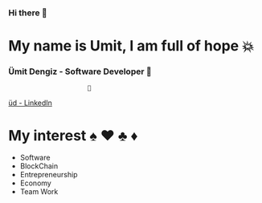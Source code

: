 ### Hi there 👋


# My name is Umit, I am full of hope 💥
### Ümit Dengiz - Software Developer 🐍


                          💎
<!--
    ( <DRY> DRY - Don't Repeat Yourself </DRY> )
    ( <KISS> KISS - Keep It Simple, Stupid </KISS> )
    ( <SOC> SOC - Seperation Of Concerns </SOC> )
    ( <YAGNI> YAGNI - You Ain't Gonna Need It </YAGNI> )
    

                          ✨
     S          O          L          I          D
-->

[üd - LinkedIn](https://www.linkedin.com/in/umit-dengiz/)


# My interest ♠️ ♥️ ♣️ ♦️

- Software
- BlockChain
- Entrepreneurship
- Economy 
- Team Work

<!--
**dengizUmit/dengizUmit** is a ✨ _special_ ✨ repository because its `README.md` (this file) appears on your GitHub profile.

Here are some ideas to get you started:

- 🔭 I’m currently working on ...
- 🌱 I’m currently learning ...
- 👯 I’m looking to collaborate on ...
- 🤔 I’m looking for help with ...
- 💬 Ask me about ...
- 📫 How to reach me: ...
- 😄 Pronouns: ...
- ⚡ Fun fact: ...
-->
